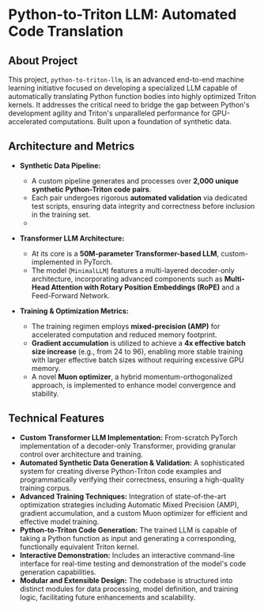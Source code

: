 # Python-to-Triton LLM: Automated Code Translation

## About Project

This project, `python-to-triton-llm`, is an advanced end-to-end machine learning initiative focused on developing a specialized LLM capable of automatically translating Python function bodies into highly optimized Triton kernels. It addresses the critical need to bridge the gap between Python's development agility and Triton's unparalleled performance for GPU-accelerated computations. Built upon a foundation of synthetic data.
## Architecture and Metrics



* **Synthetic Data Pipeline:**
    * A custom pipeline generates and processes over **2,000 unique synthetic Python-Triton code pairs**.
    * Each pair undergoes rigorous **automated validation** via dedicated test scripts, ensuring data integrity and correctness before inclusion in the training set.
    * 
* **Transformer LLM Architecture:**
    * At its core is a **50M-parameter Transformer-based LLM**, custom-implemented in PyTorch.
    * The model (`MinimalLLM`) features a multi-layered decoder-only architecture, incorporating advanced components such as **Multi-Head Attention with Rotary Position Embeddings (RoPE)** and a Feed-Forward Network.

* **Training & Optimization Metrics:**
    * The training regimen employs **mixed-precision (AMP)** for accelerated computation and reduced memory footprint.
    * **Gradient accumulation** is utilized to achieve a **4x effective batch size increase** (e.g., from 24 to 96), enabling more stable training with larger effective batch sizes without requiring excessive GPU memory.
    * A novel **Muon optimizer**, a hybrid momentum-orthogonalized approach, is implemented to enhance model convergence and stability.


## Technical Features

* **Custom Transformer LLM Implementation:** From-scratch PyTorch implementation of a decoder-only Transformer, providing granular control over architecture and training.
* **Automated Synthetic Data Generation & Validation:** A sophisticated system for creating diverse Python-Triton code examples and programmatically verifying their correctness, ensuring a high-quality training corpus.
* **Advanced Training Techniques:** Integration of state-of-the-art optimization strategies including Automatic Mixed Precision (AMP), gradient accumulation, and a custom Muon optimizer for efficient and effective model training.
* **Python-to-Triton Code Generation:** The trained LLM is capable of taking a Python function as input and generating a corresponding, functionally equivalent Triton kernel.
* **Interactive Demonstration:** Includes an interactive command-line interface for real-time testing and demonstration of the model's code generation capabilities.
* **Modular and Extensible Design:** The codebase is structured into distinct modules for data processing, model definition, and training logic, facilitating future enhancements and scalability.
